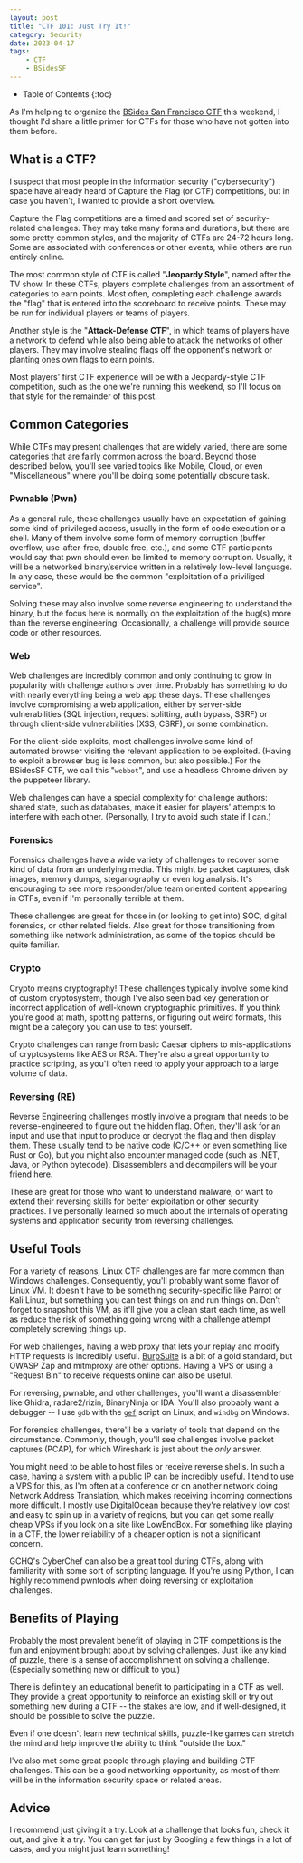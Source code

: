 ```yaml
---
layout: post
title: "CTF 101: Just Try It!"
category: Security
date: 2023-04-17
tags:
    - CTF
    - BSidesSF
---
```


* Table of Contents
{:toc}

As I'm helping to organize the [BSides San Francisco
CTF](https://ctf.bsidessf.net) this weekend, I thought I'd share a little primer
for CTFs for those who have not gotten into them before.

## What is a CTF?

I suspect that most people in the information security ("cybersecurity") space
have already heard of Capture the Flag (or CTF) competitions, but in case you
haven't, I wanted to provide a short overview.

Capture the Flag competitions are a timed and scored set of security-related
challenges.  They may take many forms and durations, but there are some pretty
common styles, and the majority of CTFs are 24-72 hours long.  Some are
associated with conferences or other events, while others are run entirely
online.

The most common style of CTF is called "**Jeopardy Style**", named after the TV
show.  In these CTFs, players complete challenges from an assortment of
categories to earn points.  Most often, completing each challenge awards the
"flag" that is entered into the scoreboard to receive points.  These may be run
for individual players or teams of players.

Another style is the "**Attack-Defense CTF**", in which teams of players have a
network to defend while also being able to attack the networks of other players.
They may involve stealing flags off the opponent's network or planting ones own
flags to earn points.

Most players' first CTF experience will be with a Jeopardy-style CTF
competition, such as the one we're running this weekend, so I'll focus on that
style for the remainder of this post.

## Common Categories

While CTFs may present challenges that are widely varied, there are some
categories that are fairly common across the board.  Beyond those described
below, you'll see varied topics like Mobile, Cloud, or even "Miscellaneous"
where you'll be doing some potentially obscure task.

### Pwnable (Pwn)

As a general rule, these challenges usually have an expectation of gaining some kind of
privileged access, usually in the form of code execution or a shell.  Many of
them involve some form of memory corruption (buffer overflow, use-after-free,
double free, etc.), and some CTF participants would say that pwn should even be
limited to memory corruption.  Usually, it will be a networked binary/service
written in a relatively low-level language.  In any case, these would be the common
"exploitation of a priviliged service".

Solving these may also involve some reverse engineering to understand the
binary, but the focus here is normally on the exploitation of the bug(s) more
than the reverse engineering.  Occasionally, a challenge will provide source
code or other resources.

### Web

Web challenges are incredibly common and only continuing to grow in popularity
with challenge authors over time.  Probably has something to do with nearly
everything being a web app these days.  These challenges involve compromising a
web application, either by server-side vulnerabilities (SQL injection, request
splitting, auth bypass, SSRF) or through client-side vulnerabilities (XSS,
CSRF), or some combination.

For the client-side exploits, most challenges involve some kind of automated
browser visiting the relevant application to be exploited.  (Having to exploit a
browser bug is less common, but also possible.)  For the BSidesSF CTF, we call
this "`webbot`", and use a headless Chrome driven by the puppeteer library.

Web challenges can have a special complexity for challenge authors: shared
state, such as databases, make it easier for players' attempts to interfere with
each other.  (Personally, I try to avoid such state if I can.)

### Forensics

Forensics challenges have a wide variety of challenges to recover some kind of
data from an underlying media.  This might be packet captures, disk images,
memory dumps, steganography or even log analysis.  It's encouraging to see more
responder/blue team oriented content appearing in CTFs, even if I'm personally
terrible at them.

These challenges are great for those in (or looking to get into) SOC, digital
forensics, or other related fields.  Also great for those transitioning from
something like network administration, as some of the topics should be quite
familiar.

### Crypto

Crypto means cryptography!  These challenges typically involve some kind of
custom cryptosystem, though I've also seen bad key generation or incorrect
application of well-known cryptographic primitives.  If you think you're good at
math, spotting patterns, or figuring out weird formats, this might be a category
you can use to test yourself.

Crypto challenges can range from basic Caesar ciphers to mis-applications of
cryptosystems like AES or RSA.  They're also a great opportunity to practice
scripting, as you'll often need to apply your approach to a large volume of
data.

### Reversing (RE)

Reverse Engineering challenges mostly involve a program that needs to be
reverse-engineered to figure out the hidden flag.  Often, they'll ask for an
input and use that input to produce or decrypt the flag and then display them.
These usually tend to be native code (C/C++ or even something like Rust or Go),
but you might also encounter managed code (such as .NET, Java, or Python
bytecode).  Disassemblers and decompilers will be your friend here.

These are great for those who want to understand malware, or want to extend
their reversing skills for better exploitation or other security practices.
I've personally learned so much about the internals of operating systems and
application security from reversing challenges.

## Useful Tools

For a variety of reasons, Linux CTF challenges are far more common than Windows
challenges.  Consequently, you'll probably want some flavor of Linux VM.  It
doesn't have to be something security-specific like Parrot or Kali Linux, but
something you can test things on and run things on.  Don't forget to snapshot
this VM, as it'll give you a clean start each time, as well as reduce the risk
of something going wrong with a challenge attempt completely screwing things up.

For web challenges, having a web proxy that lets your replay and modify HTTP
requests is incredibly useful.  [BurpSuite](https://portswigger.net/burp) is a
bit of a gold standard, but OWASP Zap and mitmproxy are other options.  Having a
VPS or using a "Request Bin" to receive requests online can also be useful.

For reversing, pwnable, and other challenges, you'll want a disassembler like Ghidra,
radare2/rizin, BinaryNinja or IDA.  You'll also probably want a debugger -- I
use `gdb` with the [`gef`](https://github.com/hugsy/gef) script on Linux, and
`windbg` on Windows.

For forensics challenges, there'll be a variety of tools that depend on the
circumstance.  Commonly, though, you'll see challenges involve packet captures
(PCAP), for which Wireshark is just about the *only* answer.

You might need to be able to host files or receive reverse shells.  In such a
case, having a system with a public IP can be incredibly useful.  I tend to use
a VPS for this, as I'm often at a conference or on another network doing Network
Address Translation, which makes receiving incoming connections more difficult.
I mostly use [DigitalOcean](https://m.do.co/c/b2cffefc9c81) because they're
relatively low cost and easy to spin up in a variety of regions, but you can get
some really cheap VPSs if you look on a site like LowEndBox.  For something like
playing in a CTF, the lower reliability of a cheaper option is not a significant
concern.

GCHQ's CyberChef can also be a great tool during CTFs, along with familiarity
with some sort of scripting language.  If you're using Python, I can highly
recommend pwntools when doing reversing or exploitation challenges.

## Benefits of Playing

Probably the most prevalent benefit of playing in CTF competitions is the fun
and enjoyment brought about by solving challenges.  Just like any kind of
puzzle, there is a sense of accomplishment on solving a challenge.  (Especially
something new or difficult to you.)

There is definitely an educational benefit to participating in a CTF as well.
They provide a great opportunity to reinforce an existing skill or try out
something new during a CTF -- the stakes are low, and if well-designed, it
should be possible to solve the puzzle.

Even if one doesn't learn new technical skills, puzzle-like games can stretch
the mind and help improve the ability to think "outside the box."

I've also met some great people through playing and building CTF challenges.
This can be a good networking opportunity, as most of them will be in the
information security space or related areas.

## Advice

I recommend just giving it a try.  Look at a challenge that looks fun, check it
out, and give it a try.  You can get far just by Googling a few things in a lot
of cases, and you might just learn something!
